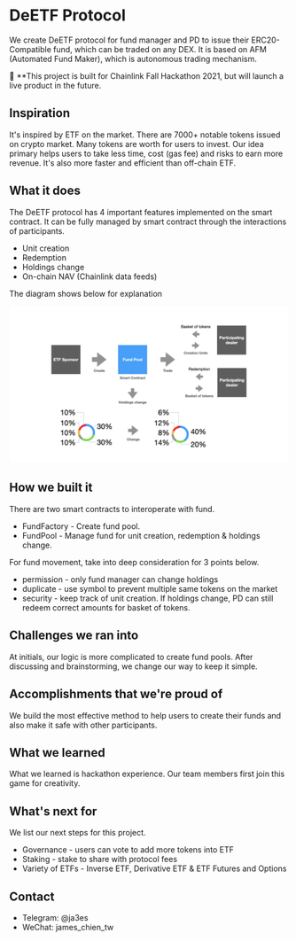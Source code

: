 # DeETF Protocol

We create DeETF protocol for fund manager and PD to issue their ERC20-Compatible fund, which can be traded on any DEX. It is based on AFM (Automated Fund Maker), which is autonomous trading mechanism.

:mage: **This project is built for Chainlink Fall Hackathon 2021, but will launch a live product in the future.

## Inspiration

It's inspired by ETF on the market. There are 7000+ notable tokens issued on crypto market. Many tokens are worth for users to invest. Our idea primary helps users to take less time, cost (gas fee) and risks to earn more revenue. It's also more faster and efficient than off-chain ETF.

## What it does

The DeETF protocol has 4 important features implemented on the smart contract. It can be fully managed by smart contract through the interactions of participants.

* Unit creation
* Redemption
* Holdings change
* On-chain NAV (Chainlink data feeds)

The diagram shows below for explanation

<img src="etf.jpeg" alt="ETF - How it works">

## How we built it

There are two smart contracts to interoperate with fund.

* FundFactory - Create fund pool.
* FundPool - Manage fund for unit creation, redemption & holdings change.

For fund movement, take into deep consideration for 3 points below.

* permission - only fund manager can change holdings
* duplicate - use symbol to prevent multiple same tokens on the market
* security - keep track of unit creation. If holdings change, PD can still redeem correct amounts for basket of tokens.

## Challenges we ran into

At initials, our logic is more complicated to create fund pools. After discussing and brainstorming, we change our way to keep it simple.

## Accomplishments that we're proud of

We build the most effective method to help users to create their funds and also make it safe with other participants.

## What we learned

What we learned is hackathon experience. Our team members first join this game for creativity.

## What's next for

We list our next steps for this project.

* Governance - users can vote to add more tokens into ETF
* Staking - stake to share with protocol fees
* Variety of ETFs - Inverse ETF, Derivative ETF & ETF Futures and Options

## Contact

* Telegram: @ja3es
* WeChat: james_chien_tw
